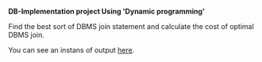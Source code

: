 **DB-Implementation project Using 'Dynamic programming'**

Find the best sort of DBMS join statement and calculate the cost of optimal DBMS join.

You can see an instans of output [here](https://github.com/hamedkharazmi/DBMS-Join-Optimizer/blob/master/screenshot.png).
